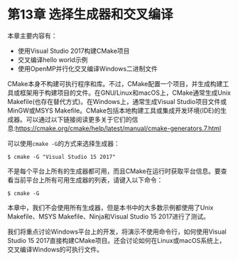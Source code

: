 # 第13章 选择生成器和交叉编译

本章主要内容有：

* 使用Visual Studio 2017构建CMake项目
* 交叉编译hello world示例
* 使用OpenMP并行化交叉编译Windows二进制文件

CMake本身不构建可执行程序和库。不过，CMake配置一个项目，并生成构建工具或框架用于构建项目的文件。在GNU/Linux和macOS上，CMake通常生成Unix Makefile(也存在替代方式)。在Windows上，通常生成Visual Studio项目文件或MinGW或MSYS Makefile。CMake包括本地构建工具或集成开发环境(IDE)的生成器。可以通过以下链接阅读更多关于它们的信息:https://cmake.org/cmake/help/latest/manual/cmake-generators.7.html

可以使用`cmake -G`的方式来选择生成器：

```shell
$ cmake -G "Visual Studio 15 2017"
```

不是每个平台上所有的生成器都可用，而且CMake在运行时获取平台信息。要查看当前平台上所有可用生成器的列表，请键入以下命令：

```shell
$ cmake -G
```

本章中，我们不会使用所有生成器，但是本书中的大多数示例都使用了Unix Makefile、MSYS Makefile、Ninja和Visual Studio 15 2017进行了测试。

我们将重点讨论Windows平台上的开发，将演示不使用命令行，如何使用Visual Studio 15 2017直接构建CMake项目。还会讨论如何在Linux或macOS系统上，交叉编译Windows的可执行文件。
